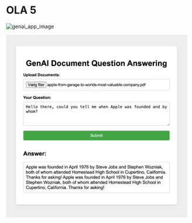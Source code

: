 # OLA 5

![genai_app_image]()

<img src="https://github.com/SoftDev2425/AI_Assignments/blob/master/OLA5/app.png" height="500" >
